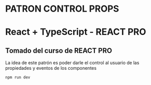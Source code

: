 # PATRON CONTROL PROPS
# React + TypeScript - REACT PRO

## Tomado del curso de REACT PRO

La idea de este patrón es poder darle el control al usuario de las propiedades y eventos de los componentes

```
npm run dev
```
